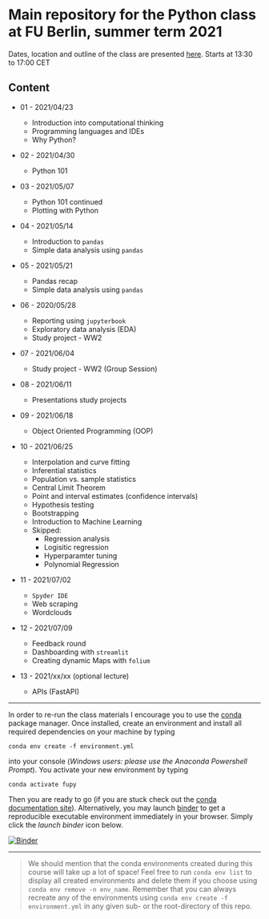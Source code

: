 # Main repository for the Python class at FU Berlin, summer term 2021

Dates, location and outline of the class are presented [here](https://www.fu-berlin.de/vv/de/lv/658261).
Starts at 13:30 to 17:00 CET

## Content

- 01 - 2021/04/23

  - Introduction into computational thinking
  - Programming languages and IDEs
  - Why Python?

- 02 - 2021/04/30

  - Python 101

- 03 - 2021/05/07

  - Python 101 continued
  - Plotting with Python

- 04 - 2021/05/14

  - Introduction to `pandas`
  - Simple data analysis using `pandas`

- 05 - 2021/05/21

  - Pandas recap
  - Simple data analysis using `pandas`

- 06 - 2020/05/28

  - Reporting using `jupyterbook`
  - Exploratory data analysis (EDA)
  - Study project - WW2

- 07 - 2021/06/04

  - Study project - WW2 (Group Session)

- 08 - 2021/06/11

  - Presentations study projects

- 09 - 2021/06/18

  - Object Oriented Programming (OOP)

- 10 - 2021/06/25
  
  - Interpolation and curve fitting
  - Inferential statistics
  - Population vs. sample statistics
  - Central Limit Theorem
  - Point and interval estimates (confidence intervals)
  - Hypothesis testing
  - Bootstrapping
  - Introduction to Machine Learning
  - Skipped:
    - Regression analysis
    - Logisitic regression
    - Hyperparamter tuning
    - Polynomial Regression

* 11 - 2021/07/02
  
  - `Spyder IDE`
  - Web scraping
  - Wordclouds

* 12 - 2021/07/09

  - Feedback round
  - Dashboarding with `streamlit`
  - Creating dynamic Maps with `folium` 
  
* 13 - 2021/xx/xx (optional lecture)

  - APIs (FastAPI)
  
---

In order to re-run the class materials I encourage you to use the [conda](https://conda.io/docs/) package manager. Once installed, create an environment and install all required dependencies on your machine by typing

`conda env create -f environment.yml`

into your console (_Windows users: please use the Anaconda Powershell Prompt_). You activate your new environment by typing

`conda activate fupy`

Then you are ready to go (if you are stuck check out the [conda documentation site](https://conda.io/docs/user-guide/tasks/manage-environments.html#)). Alternatively, you may launch [binder](https://mybinder.org/) to get a reproducible executable environment immediately in your browser. Simply click the _launch binder_ icon below.

[![Binder](https://mybinder.org/badge_logo.svg)](https://mybinder.org/v2/gh/eotp/python-FU-class/master?urlpath=lab)

---

> We should mention that the conda environments created during this course will take up a lot of space!
> Feel free to run `conda env list` to display all created environments and delete them if you choose using `conda env remove -n env_name`.
> Remember that you can always recreate any of the environments using `conda env create -f environment.yml` in any given sub- or the root-directory of this repo. 
